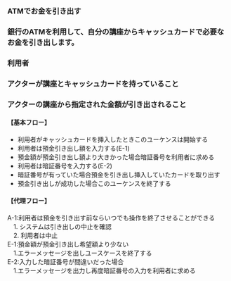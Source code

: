 ### ATMでお金を引き出す
### 銀行のATMを利用して、自分の講座からキャッシュカードで必要なお金を引き出します。
### 利用者
### アクターが講座とキャッシュカードを持っていること
### アクターの講座から指定された金額が引き出されること
#### 【基本フロー】
* 利用者がキャッシュカードを挿入したときこのユーケンスは開始する
* 利用者は預金引き出し額を入力する(E-1)
* 預金額が預金引き出し額より大きかった場合暗証番号を利用者に求める
* 利用者は暗証番号を入力する(E-2)
* 暗証番号が有っていた場合預金を引き出し挿入していたカードを取り出す
* 預金引き出しが成功した場合このユーケンスを終了する
#### 【代理フロー】
A-1:利用者は預金を引き出す前ならいつでも操作を終了させることができる  
　1. システムは引き出しの中止を確認  
　2. 利用者は中止  
E-1:預金額が預金引き出し希望額より少ない  
　1.エラーメッセージを出しユースケースを終了する  
E-2:入力した暗証番号が間違いだった場合  
　1.エラーメッセージを出力し再度暗証番号の入力を利用者に求める  